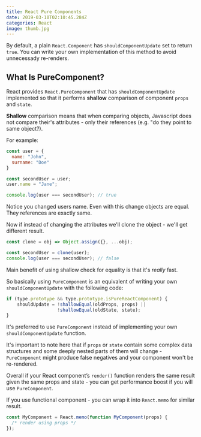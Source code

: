 ```yaml
---
title: React Pure Components
date: 2019-03-10T02:10:45.284Z
categories: React
image: thumb.jpg
---
```


By default, a plain `React.Component` has `shouldComponentUpdate` set to return `true`. You can write your own implementation of this method to avoid unnecessady re-renders.

## What Is PureComponent?

React provides `React.PureComponent` that has `shouldComponentUpdate` implemented so that it performs **shallow** comparison of component `props` and `state`.

**Shallow** comparison means that when comparing objects, Javascript does not compare their's attributes - only their references (e.g. "do they point to same object?).

For example:

```js
const user = {
  name: "John",
  surname: "Doe"
}

const secondUser = user;
user.name = "Jane";

console.log(user === secondUser); // true
```

Notice you changed users name. Even with this change objects are equal. They references are exactly same.

Now if instead of changing the attributes we'll clone the object - we'll get different result.

```js
const clone = obj => Object.assign({}, ...obj);

const secondUser = clone(user);
console.log(user === secondUser); // false
```

Main benefit of using shallow check for equality is that it's _really_ fast.

So basically using `PureComponent` is an equivalent of writing your own `shouldComponentUpdate` with the following code:

```jsx
if (type.prototype && type.prototype.isPureReactComponent) {
    shouldUpdate = !shallowEqual(oldProps, props) ||
                   !shallowEqual(oldState, state);
}
```

It's preferred to use `PureComponent` instead of implementing your own `shouldComponentUpdate` function.

It's important to note here that if `props` or `state` contain some complex data structures and some deeply nested parts of them will change - `PureComponent` might produce false negatives and your component won't be re-rendered.

Overall if your React component’s `render()` function renders the same result given the same props and state - you can get performance boost if you will use `PureComponent`.

If you use functional component - you can wrap it into `React.memo` for similar result.

```jsx
const MyComponent = React.memo(function MyComponent(props) {
  /* render using props */
});
```